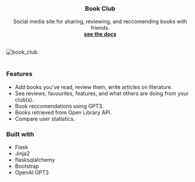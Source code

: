 <a name="readme-top"></a>

<!-- PROJECT LOGO -->
<br />
<div align="center">

<h3 align="center">Book Club</h3>

  <p align="center">
    Social media site for sharing, reviewing, and reccomending books with friends.
    <br />
    <a href="https://github.com/thomasmichaelkane/bookclub"><strong>see the docs</strong></a>
    <br />
    <br />
  </p>
</div>

<div>
    <img src="docs/gifs/tour.gif" alt="book_club">
</div>

<br />

### Features

- Add books you've read, review them, write articles on literature.
- See reviews, favourites, features, and what others are doing from your club(s).
- Book reccomendations using GPT3.
- Books retrieved from Open Library API.
- Compare user statistics.

### Built with

- Flask
- Jinja2
- flasksqlalchemy
- Bootstrap
- OpenAI GPT3